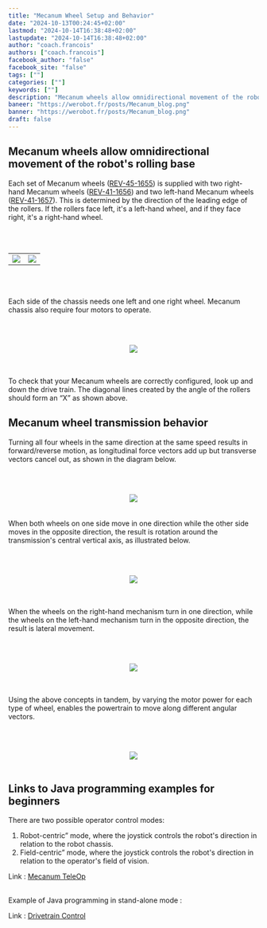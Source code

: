 ```yaml
---
title: "Mecanum Wheel Setup and Behavior"
date: "2024-10-13T00:24:45+02:00"
lastmod: "2024-10-14T16:38:48+02:00"
lastupdate: "2024-10-14T16:38:48+02:00"
author: "coach.francois"
authors: ["coach.francois"]
facebook_author: "false"
facebook_site: "false"
tags: [""]
categories: [""]
keywords: [""]
description: "Mecanum wheels allow omnidirectional movement of the robot's rolling base"
baneer: "https://werobot.fr/posts/Mecanum_blog.png"
banner: "https://werobot.fr/posts/Mecanum_blog.png"
draft: false
---
```

## Mecanum wheels allow omnidirectional movement of the robot's rolling base

Each set of Mecanum wheels ([REV-45-1655](https://www.revrobotics.com/rev-45-1655/)) is supplied with two right-hand Mecanum wheels ([REV-41-1656](https://www.revrobotics.com/content/docs/REV-41-1657-DR.pdf)) and two left-hand Mecanum wheels ([REV-41-1657](https://www.revrobotics.com/content/docs/REV-41-1656-DR.pdf)). This is determined by the direction of the leading edge of the rollers. If the rollers face left, it's a left-hand wheel, and if they face right, it's a right-hand wheel.

<br><br>
<center>
<div style="width: 100%; max-width: 700px;">
    <table>
        <tr>
            <td><img src="https://werobot.fr/posts/Mecanum_left.png"></td>
            <td><img src="https://werobot.fr/posts/Mecanum_right.png"></td>
	</tr>
    </table>
</div>
</center>
<br><br>

Each side of the chassis needs one left and one right wheel. Mecanum chassis also require four motors to operate.

<br><br>
<center>
<div style="width: 100%; max-width: 700px;">
<img src="https://werobot.fr/posts/Macanum_position_roues.png">
</div>
</center>
<br><br>

To check that your Mecanum wheels are correctly configured, look up and down the drive train. The diagonal lines created by the angle of the rollers should form an “X” as shown above.

## Mecanum wheel transmission behavior

Turning all four wheels in the same direction at the same speed results in forward/reverse motion, as longitudinal force vectors add up but transverse vectors cancel out, as shown in the diagram below.

<br><br>
<center>
<div style="width: 100%; max-width: 700px;">
<img src="https://werobot.fr/posts/Mecanum_avant_arriere.png">
</div>
</center>
<br><br>
When both wheels on one side move in one direction while the other side moves in the opposite direction, the result is rotation around the transmission's central vertical axis, as illustrated below.

<br><br>
<center>
<div style="width: 100%; max-width: 700px;">
<img src="https://werobot.fr/posts/Mecanum_rotations.png">
</div>
</center>
<br><br>

When the wheels on the right-hand mechanism turn in one direction, while the wheels on the left-hand mechanism turn in the opposite direction, the result is lateral movement.

<br><br>
<center>
<div style="width: 100%; max-width: 700px;">
<img src="https://werobot.fr/posts/Mecanum_gauche_droite.png">
</div>
</center>
<br><br>

Using the above concepts in tandem, by varying the motor power for each type of wheel, enables the powertrain to move along different angular vectors.

<br><br>
<center>
<div style="width: 100%; max-width: 700px;">
<img src="https://werobot.fr/posts/Mecanum_lateral_avant_arriere.png">
</div>
</center>
<br>

## Links to Java programming examples for beginners

There are two possible operator control modes:
 
1. Robot-centric” mode, where the joystick controls the robot's direction in relation to the robot chassis.
2. Field-centric” mode, where the joystick controls the robot's direction in relation to the operator's field of vision.

Link : [Mecanum TeleOp](https://gm0.org/en/latest/docs/software/tutorials/mecanum-drive.html)
<br><br>

Example of Java programming in stand-alone mode :

Link : [Drivetrain Control](https://www.ctrlaltftc.com/practical-examples/drivetrain-control)





